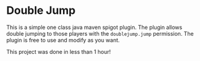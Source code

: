 # Double Jump
This is a simple one class java maven spigot plugin. The plugin allows double jumping to those players with the `doublejump.jump` permission. The plugin is free to use and modify as you want.

This project was done in less than 1 hour!